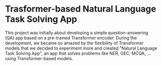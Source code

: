 # Trasformer-based Natural Language Task Solving App
This project was initially about developing a simple question-answering (QA) app based on a pre-trained Transformer encoder. During the development, we became so amazed by the flexibility of Transformer models that we decided to experiment more and created "Natural Language Task Solving App", an app that solves problems like NER, GEC, MCQA, ... using Transformer-based models.
